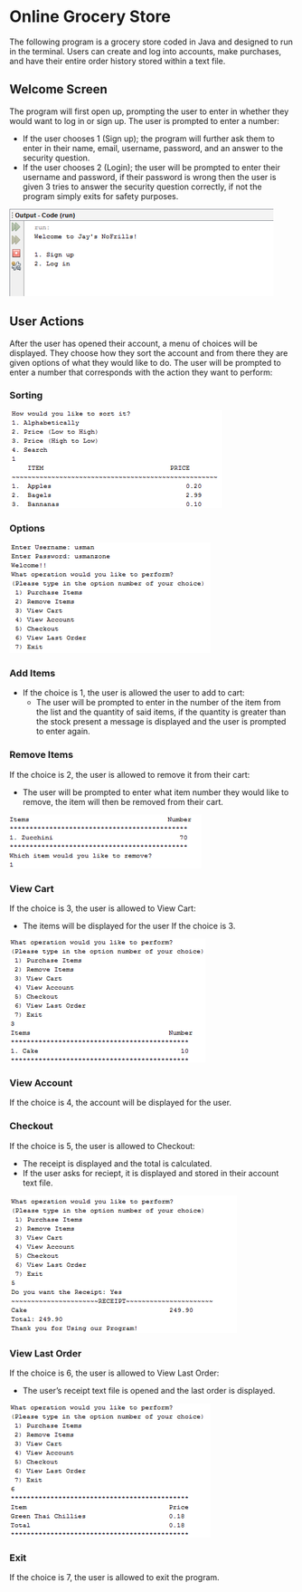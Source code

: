 # Online Grocery Store

The following program is a grocery store coded in Java and designed to run in the terminal. Users can create and log into accounts, make purchases, and have their entire order history stored within a text file.

## Welcome Screen
The program will first open up, prompting the user to enter in whether they would want to log in or sign up. 
The user is prompted to enter a number:
  - If the user chooses 1 (Sign up);  the program will further ask them to enter in their name, email, username, password, and an answer to the security question. 
  - If the user chooses 2 (Login); the user will be prompted to enter their username and password, if their password is wrong then the user is given 3 tries to answer the security question correctly, if not the program simply exits for safety purposes.
  
![](Images/Welcome.png)

## User Actions
After the user has opened their account, a menu of choices will be displayed. They choose how they sort the account and from there they are given options of what they would like to do. The user will be prompted to enter a number that corresponds with the action they want to perform:

### Sorting
![](Images/Sorting.png)

### Options
![](Images/Options.png)

### Add Items
  - If the choice is 1, the user is allowed the user to add to cart:
    - The user will be prompted to enter in the number of the item from the list and the quantity of said items, if the quantity is greater than the stock present a message is displayed and the user is prompted to enter again.

### Remove Items
If the choice is 2, the user is allowed to remove it from their cart:
  - The user will be prompted to enter what item number they would like to remove, the item will then be removed from their cart. 

![](Images/Remove.png)

### View Cart
If the choice is 3, the user is allowed to View Cart:
  - The items will be displayed for the user If the choice is 3.

![](Images/ViewCart.png)

### View Account
If the choice is 4, the account will be displayed for the user.

### Checkout
If the choice is 5, the user is allowed to Checkout:
  - The receipt is displayed and the total is calculated.
  - If the user asks for reciept, it is displayed and stored in their account text file.

![](Images/Checkout.png)

### View Last Order
If the choice is 6, the user is allowed to View Last Order:
  - The user’s receipt text file is opened and the last order is displayed. 

![](Images/ViewLast.png)

### Exit
If the choice is 7, the user is allowed to exit the program.
